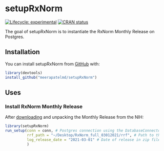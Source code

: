
<!-- README.md is generated from README.Rmd. Please edit that file -->

# setupRxNorm

<!-- badges: start -->

[![Lifecycle:
experimental](https://img.shields.io/badge/lifecycle-experimental-orange.svg)](https://lifecycle.r-lib.org/articles/stages.html#experimental)
[![CRAN
status](https://www.r-pkg.org/badges/version/setupRxNorm)](https://CRAN.R-project.org/package=setupRxNorm)
<!-- badges: end -->

The goal of setupRxNorm is to instantiate the RxNorm Monthly Release on
Postgres.

## Installation

You can install setupRxNorm from [GitHub](https://GitHub.com) with:

``` r
library(devtools)
install_github("meerapatelmd/setupRxNorm")
```

## Uses

### Install RxNorm Monthly Release

After
[downloading](https://www.nlm.nih.gov/research/umls/rxnorm/docs/rxnormfiles.htm)
and unpacking the Monthly Release from the NIH:

``` r
library(setupRxNorm)
run_setup(conn = conn, # Postgres connection using the DatabaseConnector package
          rrf_path = "~/Desktop/RxNorm_full_03012021/rrf", # Path to the RRF folder in unpacked zip file
          log_release_date = "2021-03-01" # Date of release in zip file name (see arg above)
          )
```

